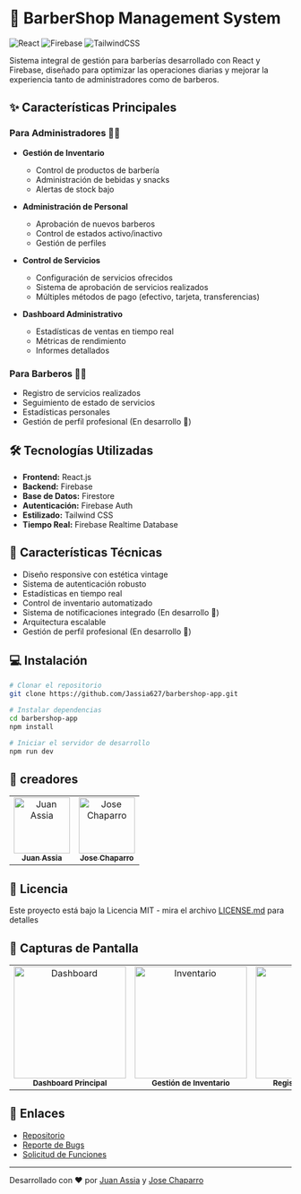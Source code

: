 # 💈 BarberShop Management System

![React](https://img.shields.io/badge/React-20232A?style=for-the-badge&logo=react&logoColor=61DAFB)
![Firebase](https://img.shields.io/badge/Firebase-039BE5?style=for-the-badge&logo=Firebase&logoColor=white)
![TailwindCSS](https://img.shields.io/badge/tailwindcss-%2338B2AC.svg?style=for-the-badge&logo=tailwind-css&logoColor=white)

Sistema integral de gestión para barberías desarrollado con React y Firebase, diseñado para optimizar las operaciones diarias y mejorar la experiencia tanto de administradores como de barberos.

## ✨ Características Principales

### Para Administradores 👨‍💼
- **Gestión de Inventario**
  - Control de productos de barbería
  - Administración de bebidas y snacks
  - Alertas de stock bajo
  
- **Administración de Personal**
  - Aprobación de nuevos barberos
  - Control de estados activo/inactivo
  - Gestión de perfiles

- **Control de Servicios**
  - Configuración de servicios ofrecidos
  - Sistema de aprobación de servicios realizados
  - Múltiples métodos de pago (efectivo, tarjeta, transferencias)

- **Dashboard Administrativo**
  - Estadísticas de ventas en tiempo real
  - Métricas de rendimiento
  - Informes detallados

### Para Barberos 💇‍♂️
- Registro de servicios realizados
- Seguimiento de estado de servicios
- Estadísticas personales
- Gestión de perfil profesional (En desarrollo 🚧)

## 🛠️ Tecnologías Utilizadas

- **Frontend:** React.js
- **Backend:** Firebase
- **Base de Datos:** Firestore
- **Autenticación:** Firebase Auth
- **Estilizado:** Tailwind CSS
- **Tiempo Real:** Firebase Realtime Database

## 🚀 Características Técnicas

- Diseño responsive con estética vintage
- Sistema de autenticación robusto
- Estadísticas en tiempo real
- Control de inventario automatizado
- Sistema de notificaciones integrado (En desarrollo 🚧)
- Arquitectura escalable
- Gestión de perfil profesional (En desarrollo 🚧)

## 💻 Instalación

```bash
# Clonar el repositorio
git clone https://github.com/Jassia627/barbershop-app.git

# Instalar dependencias
cd barbershop-app
npm install

# Iniciar el servidor de desarrollo
npm run dev
```

## 🤝 creadores

<table>
  <tr>
    <td align="center">
      <a href="https://github.com/Jassia627">
        <img src="https://github.com/Jassia627.png" width="100px;" alt="Juan Assia"/>
        <br />
        <sub><b>Juan Assia</b></sub>
      </a>
    </td>
    <td align="center">
      <a href="https://github.com/Josechaparro09">
        <img src="https://github.com/Josechaparro09.png" width="100px;" alt="Jose Chaparro"/>
        <br />
        <sub><b>Jose Chaparro</b></sub>
      </a>
    </td>
  </tr>
</table>

## 📝 Licencia

Este proyecto está bajo la Licencia MIT - mira el archivo [LICENSE.md](LICENSE.md) para detalles

## 📸 Capturas de Pantalla

<table>
  <tr>
    <td align="center">
      <img src="./screenshots/dashboard.png" alt="Dashboard" width="200"/>
      <br />
      <sub><b>Dashboard Principal</b></sub>
    </td>
    <td align="center">
      <img src="./screenshots/inventory.png" alt="Inventario" width="200"/>
      <br />
      <sub><b>Gestión de Inventario</b></sub>
    </td>
    <td align="center">
      <img src="./screenshots/services.png" alt="Servicios" width="200"/>
      <br />
      <sub><b>Registro de Servicios</b></sub>
    </td>
  </tr>
</table>

## 🔗 Enlaces

- [Repositorio](https://github.com/Jassia627/barbershop-app/)
- [Reporte de Bugs](https://github.com/Jassia627/barbershop-app/issues)
- [Solicitud de Funciones](https://github.com/Jassia627/barbershop-app/issues)

---
Desarrollado con ❤️ por [Juan Assia](https://github.com/Jassia627) y [Jose Chaparro](https://github.com/Josechaparro09)
